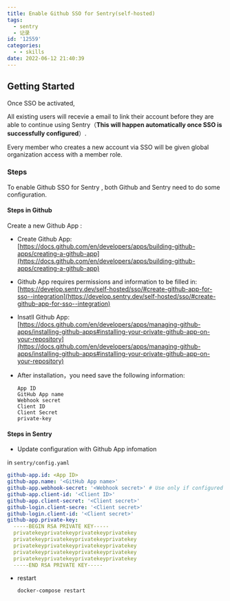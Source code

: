 ```yaml
---
title: Enable Github SSO for Sentry(self-hosted)
tags:
  - sentry
  - 记录
id: '12559'
categories:
  - - skills
date: 2022-06-12 21:40:39
---
```


## Getting Started

Once SSO be activated,

All existing users will recevie a email to link their account before they are able to continue using Sentry（**This will happen automatically once SSO is successfully configured**）.

Every member who creates a new account via SSO will be given global organization access with a member role.

### Steps

To enable Github SSO for Sentry , both Github and Sentry need to do some configuration.

#### Steps in Github

Create a new Github App :

*   Create Github App: [https://docs.github.com/en/developers/apps/building-github-apps/creating-a-github-app](https://docs.github.com/en/developers/apps/building-github-apps/creating-a-github-app)
    
*   Github App requires permissions and information to be filled in:[https://develop.sentry.dev/self-hosted/sso/#create-github-app-for-sso--integration](https://develop.sentry.dev/self-hosted/sso/#create-github-app-for-sso--integration)
    
*   Insatll Github App: [https://docs.github.com/en/developers/apps/managing-github-apps/installing-github-apps#installing-your-private-github-app-on-your-repository](https://docs.github.com/en/developers/apps/managing-github-apps/installing-github-apps#installing-your-private-github-app-on-your-repository)
    
*   After installation，you need save the following information:
    
    ```
    App ID
    GitHub App name
    Webhook secret
    Client ID
    Client Secret
    private-key
    ```
    

#### Steps in Sentry

*   Update configuration with Github App infomation

in `sentry/config.yaml`

```yaml
github-app.id: <App ID>
github-app.name: '<GitHub App name>'
github-app.webhook-secret: '<Webhook secret>' # Use only if configured in GitHub
github-app.client-id: '<Client ID>'
github-app.client-secret: '<Client secret>'
github-login.client-secre: '<Client secret>'
github-login.client-id: '<Client secret>'
github-app.private-key: 
  -----BEGIN RSA PRIVATE KEY-----
  privatekeyprivatekeyprivatekeyprivatekey
  privatekeyprivatekeyprivatekeyprivatekey
  privatekeyprivatekeyprivatekeyprivatekey
  privatekeyprivatekeyprivatekeyprivatekey
  privatekeyprivatekeyprivatekeyprivatekey
  -----END RSA PRIVATE KEY-----
```

*   restart
    
    ```bash
    docker-compose restart
    ```